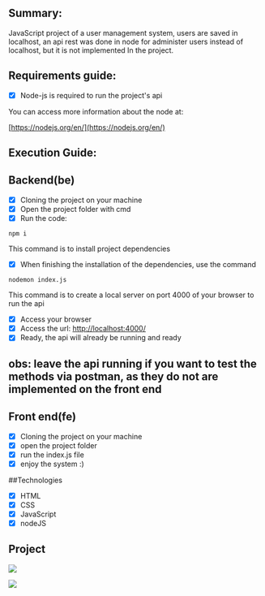 ## Summary:

JavaScript project of a user management system,
users are saved in localhost, an api rest was done in node for
administer users instead of localhost, but it is not implemented
In the project.

## Requirements guide:

- [x] Node-js is required to run the project's api

You can access more information about the node at:

[https://nodejs.org/en/](https://nodejs.org/en/)

## Execution Guide:

## Backend(be)

- [x] Cloning the project on your machine
- [x] Open the project folder with cmd
- [x] Run the code:

```npm i```

This command is to install project dependencies

- [x] When finishing the installation of the dependencies, use the command

```nodemon index.js```

This command is to create a local server on port 4000 of your browser to run the api

- [x] Access your browser
- [x] Access the url: [http://localhost:4000/](http://localhost:4000/)
- [x] Ready, the api will already be running and ready

## obs: leave the api running if you want to test the methods via postman, as they do not are implemented on the front end

## Front end(fe)

- [x] Cloning the project on your machine
- [x] open the project folder
- [x] run the index.js file
- [x] enjoy the system :)

##Technologies

- [x] HTML
- [x] CSS
- [x] JavaScript
- [x] nodeJS

## Project

<p>
  <img src="https://github.com/Jhoncosta08/user-management/blob/master/projeto.png" style="width: auto; max-height: 300px">
</p>

<p>
  <img src="https://github.com/Jhoncosta08/user-management/blob/master/api.png" style="width: auto; max-height: 300px">
</p>

